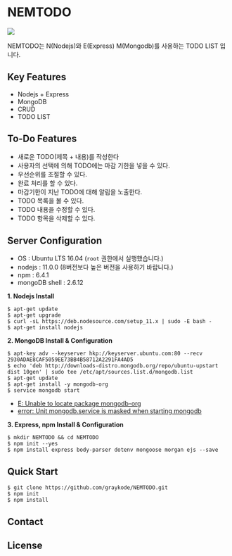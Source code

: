 # NEMTODO
![](https://s3.ap-northeast-2.amazonaws.com/grepp-cloudfront/programmers_imgs/competition-imgs/2018+WinterCoding/img-banner-wintercoding.jpg)

NEMTODO는 N(Nodejs)와 E(Express) M(Mongodb)를 사용하는 TODO LIST 입니다.



## Key Features

- Nodejs + Express
- MongoDB
- CRUD
- TODO LIST



## To-Do Features

- 새로운 TODO(제목 + 내용)를 작성한다
- 사용자의 선택에 의해 TODO에는 마감 기한을 넣을 수 있다.
- 우선순위를 조절할 수 있다.
- 완료 처리를 할 수 있다.
- 마감기한이 지난 TODO에 대해 알림을 노출한다.
- TODO 목록을 볼 수 있다.
- TODO 내용을 수정할 수 있다.
- TODO 항목을 삭제할 수 있다.



## Server Configuration

- OS : Ubuntu LTS 16.04 (`root` 권한에서 실행했습니다.)
- nodejs : 11.0.0 (8버전보다 높은 버전을 사용하기 바랍니다.)
- npm : 6.4.1
- mongoDB shell : 2.6.12

**1. Nodejs Install**

   ```shell
   $ apt-get update
   $ apt-get upgrade
   $ curl -sL https://deb.nodesource.com/setup_11.x | sudo -E bash -
   $ apt-get install nodejs
   ```

**2. MongoDB Install & Configuration**

   ```shell
   $ apt-key adv --keyserver hkp://keyserver.ubuntu.com:80 --recv 2930ADAE8CAF5059EE73BB4B58712A2291FA4AD5
   $ echo 'deb http://downloads-distro.mongodb.org/repo/ubuntu-upstart dist 10gen' | sudo tee /etc/apt/sources.list.d/mongodb.list
   $ apt-get update
   $ apt-get install -y mongodb-org
   $ service mongodb start
   ```

- [E: Unable to locate package mongodb-org](https://stackoverflow.com/questions/28945921/e-unable-to-locate-package-mongodb-org)
- [error: Unit mongodb.service is masked when starting mongodb](https://askubuntu.com/questions/919108/error-unit-mongodb-service-is-masked-when-starting-mongodb)

**3. Express, npm Install & Configuration**

   ```shell
   $ mkdir NEMTODO && cd NEMTODO
   $ npm init --yes
   $ npm install express body-parser dotenv mongoose morgan ejs --save
   ```



## Quick Start

```shell
$ git clone https://github.com/graykode/NEMTODO.git
$ npm init
$ npm install
```



## Contact





## License